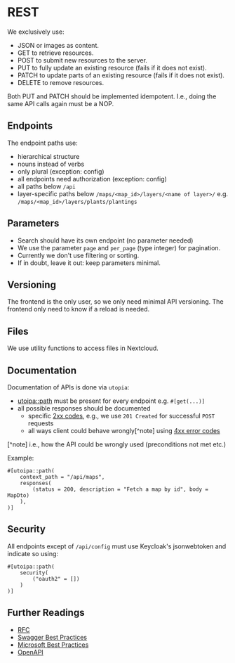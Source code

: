 # REST

We exclusively use:

- JSON or images as content.
- GET to retrieve resources.
- POST to submit new resources to the server.
- PUT to fully update an existing resource (fails if it does not exist).
- PATCH to update parts of an existing resource (fails if it does not exist).
- DELETE to remove resources.

Both PUT and PATCH should be implemented idempotent.
I.e., doing the same API calls again must be a NOP.

## Endpoints

The endpoint paths use:

- hierarchical structure
- nouns instead of verbs
- only plural (exception: config)
- all endpoints need authorization (exception: config)
- all paths below `/api`
- layer-specific paths below `/maps/<map_id>/layers/<name of layer>/` e.g. `/maps/<map_id>/layers/plants/plantings`

## Parameters

- Search should have its own endpoint (no parameter needed)
- We use the parameter `page` and `per_page` (type integer) for pagination.
- Currently we don't use filtering or sorting.
- If in doubt, leave it out: keep parameters minimal.

## Versioning

The frontend is the only user, so we only need minimal API versioning.
The frontend only need to know if a reload is needed.

## Files

We use utility functions to access files in Nextcloud.

## Documentation

Documentation of APIs is done via `utopia`:

- [utoipa::path](https://docs.rs/utoipa/latest/utoipa/attr.path.html#actix_extras-support-for-actix-web) must be present for every endpoint e.g. `#[get(...)]`
- all possible responses should be documented
  - specific [2xx codes](https://developer.mozilla.org/en-US/docs/Web/HTTP/Status#successful_responses), e.g., we use `201 Created` for successful `POST` requests
  - all ways client could behave wrongly[^note] using [4xx error codes](https://developer.mozilla.org/en-US/docs/Web/HTTP/Status#client_error_responses)

[^note] i.e., how the API could be wrongly used (preconditions not met etc.)

Example:

```rust,ignore
#[utoipa::path(
    context_path = "/api/maps",
    responses(
        (status = 200, description = "Fetch a map by id", body = MapDto)
    ),
)]
```

## Security

All endpoints except of `/api/config` must use Keycloak's jsonwebtoken and indicate so using:

```rust,ignore
#[utoipa::path(
    security(
        ("oauth2" = [])
    )
)]
```

## Further Readings

- [RFC](https://datatracker.ietf.org/doc/html/rfc7231)
- [Swagger Best Practices](https://swagger.io/resources/articles/best-practices-in-api-design/)
- [Microsoft Best Practices](https://learn.microsoft.com/en-us/azure/architecture/best-practices/api-design)
- [OpenAPI](https://spec.openapis.org/oas/latest.html)
